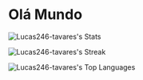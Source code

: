 # Olá Mundo
![Lucas246-tavares's Stats](https://github-readme-stats.vercel.app/api?username=Lucas246-tavares&theme=vue-dark&show_icons=true&hide_border=true&count_private=true)

![Lucas246-tavares's Streak](https://github-readme-streak-stats.herokuapp.com/?user=Lucas246-tavares&theme=vue-dark&hide_border=true)


![Lucas246-tavares's Top Languages](https://github-readme-stats.vercel.app/api/top-langs/?username=Lucas246-tavares&theme=vue-dark&show_icons=true&hide_border=true&layout=compact)

